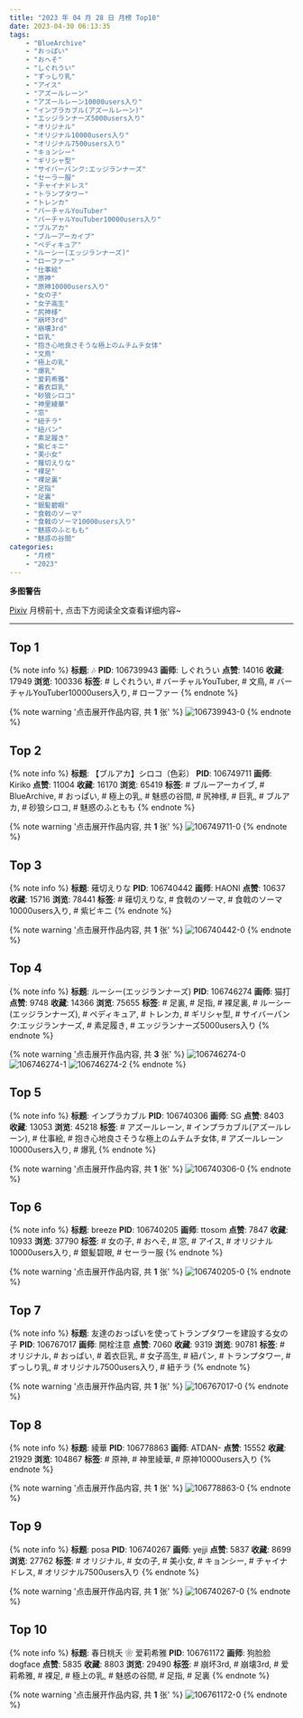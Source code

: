 ```yaml
---
title: "2023 年 04 月 28 日 月榜 Top10"
date: 2023-04-30 06:13:35
tags:
    - "BlueArchive"
    - "おっぱい"
    - "おへそ"
    - "しぐれうい"
    - "ずっしり乳"
    - "アイス"
    - "アズールレーン"
    - "アズールレーン10000users入り"
    - "インプラカブル(アズールレーン)"
    - "エッジランナーズ5000users入り"
    - "オリジナル"
    - "オリジナル10000users入り"
    - "オリジナル7500users入り"
    - "キョンシー"
    - "ギリシャ型"
    - "サイバーパンク:エッジランナーズ"
    - "セーラー服"
    - "チャイナドレス"
    - "トランプタワー"
    - "トレンカ"
    - "バーチャルYouTuber"
    - "バーチャルYouTuber10000users入り"
    - "ブルアカ"
    - "ブルーアーカイブ"
    - "ペディキュア"
    - "ルーシー(エッジランナーズ)"
    - "ローファー"
    - "仕事絵"
    - "原神"
    - "原神10000users入り"
    - "女の子"
    - "女子高生"
    - "尻神様"
    - "崩坏3rd"
    - "崩壊3rd"
    - "巨乳"
    - "抱き心地良さそうな極上のムチムチ女体"
    - "文鳥"
    - "極上の乳"
    - "爆乳"
    - "爱莉希雅"
    - "着衣巨乳"
    - "砂狼シロコ"
    - "神里綾華"
    - "窓"
    - "紐チラ"
    - "紐パン"
    - "素足履き"
    - "紫ビキニ"
    - "美小女"
    - "薙切えりな"
    - "裸足"
    - "裸足裏"
    - "足指"
    - "足裏"
    - "銀髪碧眼"
    - "食戟のソーマ"
    - "食戟のソーマ10000users入り"
    - "魅惑のふともも"
    - "魅惑の谷間"
categories:
    - "月榜"
    - "2023"
---
```


<i class="fa fa-triangle-exclamation"></i>**多图警告**<i class="fa fa-triangle-exclamation"></i>

[Pixiv](https://www.pixiv.net/) 月榜前十, 点击下方阅读全文查看详细内容~

<!-- more -->

---

## Top 1

{% note info %}
**标题**: 🎶
**PID**: 106739943 **画师**: しぐれうい
**点赞**: 14016 **收藏**: 17949 **浏览**: 100336
**标签**: # しぐれうい, # バーチャルYouTuber, # 文鳥, # バーチャルYouTuber10000users入り, # ローファー
{% endnote %}

{% note warning '点击展开作品内容, 共 **1** 张' %}
![106739943-0](https://i.pixiv.re/img-original/img/2023/04/01/00/00/01/106739943_p0.jpg)
{% endnote %}

## Top 2

{% note info %}
**标题**: 【ブルアカ】シロコ（色彩）
**PID**: 106749711 **画师**: Kiriko
**点赞**: 11004 **收藏**: 16170 **浏览**: 65419
**标签**: # ブルーアーカイブ, # BlueArchive, # おっぱい, # 極上の乳, # 魅惑の谷間, # 尻神様, # 巨乳, # ブルアカ, # 砂狼シロコ, # 魅惑のふともも
{% endnote %}

{% note warning '点击展开作品内容, 共 **1** 张' %}
![106749711-0](https://i.pixiv.re/img-original/img/2023/04/01/08/00/02/106749711_p0.png)
{% endnote %}

## Top 3

{% note info %}
**标题**: 薙切えりな
**PID**: 106740442 **画师**: HAONI
**点赞**: 10637 **收藏**: 15716 **浏览**: 78441
**标签**: # 薙切えりな, # 食戟のソーマ, # 食戟のソーマ10000users入り, # 紫ビキニ
{% endnote %}

{% note warning '点击展开作品内容, 共 **1** 张' %}
![106740442-0](https://i.pixiv.re/img-original/img/2023/04/01/00/23/43/106740442_p0.jpg)
{% endnote %}

## Top 4

{% note info %}
**标题**: ルーシー(エッジランナーズ)
**PID**: 106746274 **画师**: 猫打
**点赞**: 9748 **收藏**: 14366 **浏览**: 75655
**标签**: # 足裏, # 足指, # 裸足裏, # ルーシー(エッジランナーズ), # ペディキュア, # トレンカ, # ギリシャ型, # サイバーパンク:エッジランナーズ, # 素足履き, # エッジランナーズ5000users入り
{% endnote %}

{% note warning '点击展开作品内容, 共 **3** 张' %}
![106746274-0](https://i.pixiv.re/img-original/img/2023/04/01/03/54/05/106746274_p0.jpg)
![106746274-1](https://i.pixiv.re/img-original/img/2023/04/01/03/54/05/106746274_p1.jpg)
![106746274-2](https://i.pixiv.re/img-original/img/2023/04/01/03/54/05/106746274_p2.jpg)
{% endnote %}

## Top 5

{% note info %}
**标题**: インプラカブル
**PID**: 106740306 **画师**: SG
**点赞**: 8403 **收藏**: 13053 **浏览**: 45218
**标签**: # アズールレーン, # インプラカブル(アズールレーン), # 仕事絵, # 抱き心地良さそうな極上のムチムチ女体, # アズールレーン10000users入り, # 爆乳
{% endnote %}

{% note warning '点击展开作品内容, 共 **1** 张' %}
![106740306-0](https://i.pixiv.re/img-original/img/2023/04/01/00/01/34/106740306_p0.png)
{% endnote %}

## Top 6

{% note info %}
**标题**: breeze
**PID**: 106740205 **画师**: ttosom
**点赞**: 7847 **收藏**: 10933 **浏览**: 37790
**标签**: # 女の子, # おへそ, # 窓, # アイス, # オリジナル10000users入り, # 銀髪碧眼, # セーラー服
{% endnote %}

{% note warning '点击展开作品内容, 共 **1** 张' %}
![106740205-0](https://i.pixiv.re/img-original/img/2023/04/01/00/00/57/106740205_p0.jpg)
{% endnote %}

## Top 7

{% note info %}
**标题**: 友達のおっぱいを使ってトランプタワーを建設する女の子
**PID**: 106767017 **画师**: 開栓注意
**点赞**: 7060 **收藏**: 9319 **浏览**: 90781
**标签**: # オリジナル, # おっぱい, # 着衣巨乳, # 女子高生, # 紐パン, # トランプタワー, # ずっしり乳, # オリジナル7500users入り, # 紐チラ
{% endnote %}

{% note warning '点击展开作品内容, 共 **1** 张' %}
![106767017-0](https://i.pixiv.re/img-original/img/2023/04/01/20/12/04/106767017_p0.jpg)
{% endnote %}

## Top 8

{% note info %}
**标题**: 綾華
**PID**: 106778863 **画师**: ATDAN-
**点赞**: 15552 **收藏**: 21929 **浏览**: 104867
**标签**: # 原神, # 神里綾華, # 原神10000users入り
{% endnote %}

{% note warning '点击展开作品内容, 共 **1** 张' %}
![106778863-0](https://i.pixiv.re/img-original/img/2023/04/02/13/06/07/106778863_p0.jpg)
{% endnote %}

## Top 9

{% note info %}
**标题**: posa
**PID**: 106740267 **画师**: yejji
**点赞**: 5837 **收藏**: 8699 **浏览**: 27762
**标签**: # オリジナル, # 女の子, # 美小女, # キョンシー, # チャイナドレス, # オリジナル7500users入り
{% endnote %}

{% note warning '点击展开作品内容, 共 **1** 张' %}
![106740267-0](https://i.pixiv.re/img-original/img/2023/04/01/00/01/21/106740267_p0.png)
{% endnote %}

## Top 10

{% note info %}
**标题**: 春日桃夭 ❀ 爱莉希雅
**PID**: 106761172 **画师**: 狗脸脸dogface
**点赞**: 5835 **收藏**: 8803 **浏览**: 29490
**标签**: # 崩坏3rd, # 崩壊3rd, # 爱莉希雅, # 裸足, # 極上の乳, # 魅惑の谷間, # 足指, # 足裏
{% endnote %}

{% note warning '点击展开作品内容, 共 **1** 张' %}
![106761172-0](https://i.pixiv.re/img-original/img/2023/04/01/16/58/07/106761172_p0.jpg)
{% endnote %}
